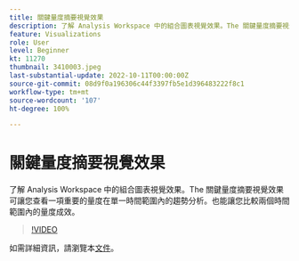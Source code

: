 ```yaml
---
title: 關鍵量度摘要視覺效果
description: 了解 Analysis Workspace 中的組合圖表視覺效果。The 關鍵量度摘要視覺效果可讓您查看一項重要的量度在單一時間範圍內的趨勢分析。也能讓您比較兩個時間範圍內的量度成效。(應該介於 60 到 160 個字元之間，但實際為 244 個字元)
feature: Visualizations
role: User
level: Beginner
kt: 11270
thumbnail: 3410003.jpeg
last-substantial-update: 2022-10-11T00:00:00Z
source-git-commit: 08d9f0a196306c44f3397fb5e1d396483222f8c1
workflow-type: tm+mt
source-wordcount: '107'
ht-degree: 100%

---
```



# 關鍵量度摘要視覺效果

了解 Analysis Workspace 中的組合圖表視覺效果。The 關鍵量度摘要視覺效果可讓您查看一項重要的量度在單一時間範圍內的趨勢分析。也能讓您比較兩個時間範圍內的量度成效。

>[!VIDEO](https://video.tv.adobe.com/v/3410003/?quality=12&learn=on)

如需詳細資訊，請瀏覽本[文件](https://experienceleague.adobe.com/docs/analytics/analyze/analysis-workspace/visualizations/key-metric.html?lang=zh-Hant)。
